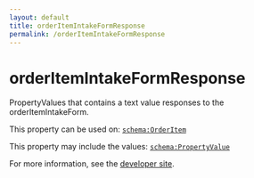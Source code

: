 ```yaml
---
layout: default
title: orderItemIntakeFormResponse
permalink: /orderItemIntakeFormResponse
---
```


# orderItemIntakeFormResponse
PropertyValues that contains a text value responses to the orderItemIntakeForm.

This property can be used on: [`schema:OrderItem`](https://schema.org/OrderItem)

This property may include the values: [`schema:PropertyValue`](https://schema.org/PropertyValue)

For more information, see the [developer site](https://developer.openactive.io/data-model/types/).